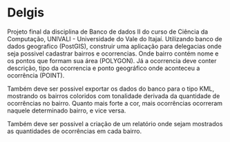 # Delgis
Projeto final da disciplina de Banco de dados II do curso de Ciência da Computação, UNIVALI - Universidade do Vale do Itajaí.
Utilizando banco de dados geografico (PostGIS), construir uma aplicação para delegacias onde seja possivel cadastrar bairros e ocorrencias. Onde bairro contém nome e os pontos que formam sua área (POLYGON). Já a ocorrencia deve conter descrição, tipo da ocorrencia e ponto geográfico onde aconteceu a ocorrência (POINT).

Também deve ser possivel exportar os dados do banco para o tipo KML, mostrando os bairros coloridos com tonalidade derivada da quantidade de ocorrências no bairro. Quanto mais forte a cor, mais ocorrências ocorreram naquele determinado bairro, e vice versa.

Também deve ser possivel a criação de um relatório onde sejam mostrados as quantidades de ocorrências em cada bairro.
